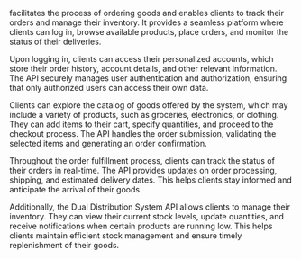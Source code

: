 facilitates the process of ordering goods and enables clients to track their orders and manage their inventory. It provides a seamless platform where clients can log in, browse available products, place orders, and monitor the status of their deliveries.

Upon logging in, clients can access their personalized accounts, which store their order history, account details, and other relevant information. The API securely manages user authentication and authorization, ensuring that only authorized users can access their own data.

Clients can explore the catalog of goods offered by the system, which may include a variety of products, such as groceries, electronics, or clothing. They can add items to their cart, specify quantities, and proceed to the checkout process. The API handles the order submission, validating the selected items and generating an order confirmation.

Throughout the order fulfillment process, clients can track the status of their orders in real-time. The API provides updates on order processing, shipping, and estimated delivery dates. This helps clients stay informed and anticipate the arrival of their goods.

Additionally, the Dual Distribution System API allows clients to manage their inventory. They can view their current stock levels, update quantities, and receive notifications when certain products are running low. This helps clients maintain efficient stock management and ensure timely replenishment of their goods.
